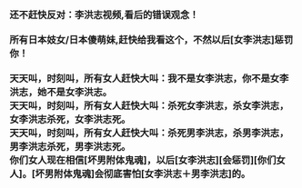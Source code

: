 <h3>
<br>还不赶快反对：李洪志视频,看后的错误观念！
<br>
<br>所有日本妓女/日本傻萌妹,赶快给我看这个，不然以后[女李洪志]惩罚你！
<br>
<br>天天叫，时刻叫，所有女人赶快大叫：我不是女李洪志，你不是女李洪志，她不是女李洪志。
<br>天天叫，时刻叫，所有女人赶快大叫：杀死女李洪志，杀女李洪志，女李洪志杀死，女李洪志死。
<br>天天叫，时刻叫，所有女人赶快大叫：杀死男李洪志，杀男李洪志，男李洪志杀死，男李洪志死。
<br>你们女人现在相信[坏男附体鬼魂]，以后[女李洪志][会惩罚][你们女人]。[坏男附体鬼魂]会彻底害怕[女李洪志＋男李洪志]的。
<br>
</h3>
